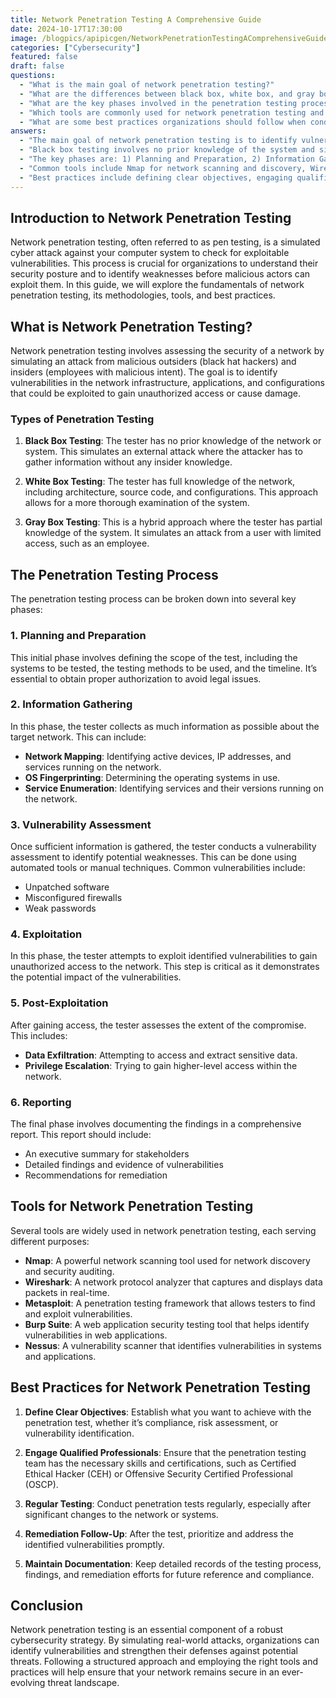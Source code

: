 ```yaml
---
title: Network Penetration Testing A Comprehensive Guide
date: 2024-10-17T17:30:00
image: /blogpics/apipicgen/NetworkPenetrationTestingAComprehensiveGuide-0UCASXHL2G.jpg
categories: ["Cybersecurity"]
featured: false
draft: false
questions:
  - "What is the main goal of network penetration testing?"
  - "What are the differences between black box, white box, and gray box penetration testing?"
  - "What are the key phases involved in the penetration testing process?"
  - "Which tools are commonly used for network penetration testing and what are their purposes?"
  - "What are some best practices organizations should follow when conducting network penetration testing?"
answers:
  - "The main goal of network penetration testing is to identify vulnerabilities in the network infrastructure, applications, and configurations by simulating attacks, so organizations can understand their security posture and fix weaknesses before malicious actors exploit them."
  - "Black box testing involves no prior knowledge of the system and simulates an external attacker. White box testing provides the tester with full knowledge of the network, including architecture and source code, allowing a thorough examination. Gray box testing is a hybrid where the tester has partial knowledge, simulating an attack from a user with limited access."
  - "The key phases are: 1) Planning and Preparation, 2) Information Gathering, 3) Vulnerability Assessment, 4) Exploitation, 5) Post-Exploitation, and 6) Reporting."
  - "Common tools include Nmap for network scanning and discovery, Wireshark for analyzing network traffic, Metasploit for exploiting vulnerabilities, Burp Suite for web application security testing, and Nessus for vulnerability scanning."
  - "Best practices include defining clear objectives, engaging qualified professionals with relevant certifications, conducting regular tests especially after network changes, promptly addressing identified vulnerabilities, and maintaining detailed documentation of the testing process and remediation efforts."
---
```

## Introduction to Network Penetration Testing

Network penetration testing, often referred to as pen testing, is a simulated cyber attack against your computer system to check for exploitable vulnerabilities. This process is crucial for organizations to understand their security posture and to identify weaknesses before malicious actors can exploit them. In this guide, we will explore the fundamentals of network penetration testing, its methodologies, tools, and best practices.

## What is Network Penetration Testing?

Network penetration testing involves assessing the security of a network by simulating an attack from malicious outsiders (black hat hackers) and insiders (employees with malicious intent). The goal is to identify vulnerabilities in the network infrastructure, applications, and configurations that could be exploited to gain unauthorized access or cause damage.

### Types of Penetration Testing

1. **Black Box Testing**: The tester has no prior knowledge of the network or system. This simulates an external attack where the attacker has to gather information without any insider knowledge.

2. **White Box Testing**: The tester has full knowledge of the network, including architecture, source code, and configurations. This approach allows for a more thorough examination of the system.

3. **Gray Box Testing**: This is a hybrid approach where the tester has partial knowledge of the system. It simulates an attack from a user with limited access, such as an employee.

## The Penetration Testing Process

The penetration testing process can be broken down into several key phases:

### 1. Planning and Preparation

This initial phase involves defining the scope of the test, including the systems to be tested, the testing methods to be used, and the timeline. It’s essential to obtain proper authorization to avoid legal issues.

### 2. Information Gathering

In this phase, the tester collects as much information as possible about the target network. This can include:

- **Network Mapping**: Identifying active devices, IP addresses, and services running on the network.
- **OS Fingerprinting**: Determining the operating systems in use.
- **Service Enumeration**: Identifying services and their versions running on the network.

### 3. Vulnerability Assessment

Once sufficient information is gathered, the tester conducts a vulnerability assessment to identify potential weaknesses. This can be done using automated tools or manual techniques. Common vulnerabilities include:

- Unpatched software
- Misconfigured firewalls
- Weak passwords

### 4. Exploitation

In this phase, the tester attempts to exploit identified vulnerabilities to gain unauthorized access to the network. This step is critical as it demonstrates the potential impact of the vulnerabilities.

### 5. Post-Exploitation

After gaining access, the tester assesses the extent of the compromise. This includes:

- **Data Exfiltration**: Attempting to access and extract sensitive data.
- **Privilege Escalation**: Trying to gain higher-level access within the network.

### 6. Reporting

The final phase involves documenting the findings in a comprehensive report. This report should include:

- An executive summary for stakeholders
- Detailed findings and evidence of vulnerabilities
- Recommendations for remediation

## Tools for Network Penetration Testing

Several tools are widely used in network penetration testing, each serving different purposes:

- **Nmap**: A powerful network scanning tool used for network discovery and security auditing.
- **Wireshark**: A network protocol analyzer that captures and displays data packets in real-time.
- **Metasploit**: A penetration testing framework that allows testers to find and exploit vulnerabilities.
- **Burp Suite**: A web application security testing tool that helps identify vulnerabilities in web applications.
- **Nessus**: A vulnerability scanner that identifies vulnerabilities in systems and applications.

## Best Practices for Network Penetration Testing

1. **Define Clear Objectives**: Establish what you want to achieve with the penetration test, whether it’s compliance, risk assessment, or vulnerability identification.

2. **Engage Qualified Professionals**: Ensure that the penetration testing team has the necessary skills and certifications, such as Certified Ethical Hacker (CEH) or Offensive Security Certified Professional (OSCP).

3. **Regular Testing**: Conduct penetration tests regularly, especially after significant changes to the network or systems.

4. **Remediation Follow-Up**: After the test, prioritize and address the identified vulnerabilities promptly.

5. **Maintain Documentation**: Keep detailed records of the testing process, findings, and remediation efforts for future reference and compliance.

## Conclusion

Network penetration testing is an essential component of a robust cybersecurity strategy. By simulating real-world attacks, organizations can identify vulnerabilities and strengthen their defenses against potential threats. Following a structured approach and employing the right tools and practices will help ensure that your network remains secure in an ever-evolving threat landscape.